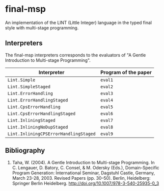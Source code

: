 # final-msp

An implementation of the LINT (Little Integer) language
in the typed final style with multi-stage programming.

## Interpreters

The final-msp interpreters corresponds to the evaluators of
"A Gentle Introduction to Multi-stage Programming".

| Interpreter                           | Program of the paper |
|---------------------------------------|----------------------|
| `Lint.Simple`                         | `eval1`              |
| `Lint.SimpleStaged`                   | `eval2`              |
| `Lint.ErrorHandling`                  | `eval3`              |
| `Lint.ErrorHandlingStaged`            | `eval4`              |
| `Lint.CpsErrorHandling`               | `eval5`              |
| `Lint.CpsErrorHandlingStaged`         | `eval6`              |
| `Lint.InliningStaged`                 | `eval7`              |
| `Lint.InliningNoDupStaged`            | `eval8`              |
| `Lint.InliningCPSErrorHandlingStaged` | `eval9`              |

## Bibliography

1. Taha, W. (2004). A Gentle Introduction to Multi-stage Programming. In C. Lengauer, D. Batory, C. Consel, & M. Odersky (Eds.), Domain-Specific Program Generation: International Seminar, Dagstuhl Castle, Germany, March 23-28, 2003. Revised Papers (pp. 30–50). Berlin, Heidelberg: Springer Berlin Heidelberg. http://doi.org/10.1007/978-3-540-25935-0_3

